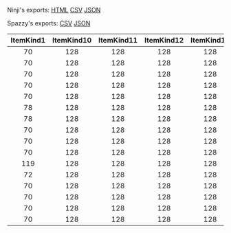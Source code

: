 Ninji's exports: [HTML](https://wuffs.org/acnh/bcsv_140/html/ItemFilter.html) [CSV](https://wuffs.org/acnh/bcsv_140/csv/ItemFilter.csv) [JSON](https://wuffs.org/acnh/bcsv_140/json/ItemFilter.json)

Spazzy's exports: [CSV](https://github.com/McSpazzy/acnh-csv/blob/master/ItemFilter.csv) [JSON](https://github.com/McSpazzy/acnh-json/blob/master/ItemFilter.json)

| ItemKind1 | ItemKind10 | ItemKind11 | ItemKind12 | ItemKind13 | ItemKind14 | ItemKind15 | ItemKind2 | ItemKind3 | ItemKind4 | ItemKind5 | ItemKind6 | ItemKind7 | ItemKind8 | ItemKind9 | UniqueID | CheckDonation | ItemNum | Label |
|:--:|:--:|:--:|:--:|:--:|:--:|:--:|:--:|:--:|:--:|:--:|:--:|:--:|:--:|:--:|:--:|:--:|:--:|:--:|
| 70 | 128 | 128 | 128 | 128 | 128 | 128 | 71 | 128 | 128 | 128 | 128 | 128 | 128 | 128 | 0 | 0 | 1 | 'RcoDonationForMuseum' | 
| 70 | 128 | 128 | 128 | 128 | 128 | 128 | 71 | 77 | 78 | 128 | 128 | 128 | 128 | 128 | 1 | 1 | 1 | 'OwlTentDonation0' | 
| 70 | 128 | 128 | 128 | 128 | 128 | 128 | 71 | 77 | 128 | 128 | 128 | 128 | 128 | 128 | 2 | 1 | 1 | 'OwlTentDonation1' | 
| 70 | 128 | 128 | 128 | 128 | 128 | 128 | 71 | 77 | 128 | 128 | 128 | 128 | 128 | 128 | 3 | 1 | -1 | 'OwlDonation' | 
| 70 | 128 | 128 | 128 | 128 | 128 | 128 | 71 | 77 | 78 | 128 | 128 | 128 | 128 | 128 | 4 | 0 | 1 | 'OwlCommentary' | 
| 78 | 128 | 128 | 128 | 128 | 128 | 128 | 128 | 128 | 128 | 128 | 128 | 128 | 128 | 128 | 5 | 0 | -1 | 'OwlFossilJudgement' | 
| 78 | 128 | 128 | 128 | 128 | 128 | 128 | 77 | 128 | 128 | 128 | 128 | 128 | 128 | 128 | 6 | 0 | 1 | 'Fossils' | 
| 70 | 128 | 128 | 128 | 128 | 128 | 128 | 71 | 77 | 119 | 120 | 121 | 122 | 128 | 128 | 7 | 1 | -1 | 'OwlDonation1_2' | 
| 70 | 128 | 128 | 128 | 128 | 128 | 128 | 71 | 77 | 119 | 120 | 121 | 122 | 72 | 128 | 8 | 1 | -1 | 'OwlDonation1_3' | 
| 70 | 128 | 128 | 128 | 128 | 128 | 128 | 71 | 77 | 72 | 128 | 128 | 128 | 128 | 128 | 9 | 1 | -1 | 'OwlDonation1_4' | 
| 119 | 128 | 128 | 128 | 128 | 128 | 128 | 120 | 121 | 122 | 128 | 128 | 128 | 128 | 128 | 10 | 0 | 1 | 'OwlDonation1_5' | 
| 72 | 128 | 128 | 128 | 128 | 128 | 128 | 128 | 128 | 128 | 128 | 128 | 128 | 128 | 128 | 11 | 0 | 1 | 'OwlDonation1_6' | 
| 70 | 128 | 128 | 128 | 128 | 128 | 128 | 71 | 77 | 78 | 119 | 120 | 121 | 122 | 128 | 12 | 0 | 1 | 'OwlCommentary1' | 
| 70 | 128 | 128 | 128 | 128 | 128 | 128 | 71 | 77 | 78 | 72 | 128 | 128 | 128 | 128 | 13 | 0 | 1 | 'OwlCommentary2' | 
| 70 | 128 | 128 | 128 | 128 | 128 | 128 | 71 | 77 | 78 | 119 | 120 | 121 | 122 | 72 | 14 | 0 | 1 | 'OwlCommentary3' | 
| 70 | 128 | 128 | 128 | 128 | 128 | 128 | 71 | 77 | 72 | 128 | 128 | 128 | 128 | 128 | 15 | 1 | 1 | 'OwlTentDonation3' | 

